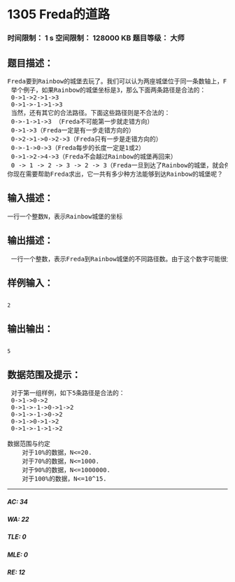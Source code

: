 # 1305 Freda的道路   
### 时间限制： 1 s     空间限制： 128000 KB     题目等级： 大师  
## 题目描述：  

<pre>
Freda要到Rainbow的城堡去玩了。我们可以认为两座城堡位于同一条数轴上，Freda的城堡坐标是0，Rainbow的城堡坐标是N。正常情况 下，Freda会朝着同一个方向（即Rainbow的城堡相对于Freda的城堡的方向）走若干步之后来到Rainbow的城堡，而且步长都为1或2。可 是，今天Freda在途中遇见了来自上海的小猫Resodo，惊奇之下，居然有一步走反了方向！不过，Freda并没有神智不清，它只有一步走反了方向， 而且这一步的步长也是1或2. 同时，Freda并不会路过Rainbow的城堡而不停下来。当然，Freda是在途中遇到Resodo的，所以它不会在 自己家门口就走错方向。  
 举个例子，如果Rainbow的城堡坐标是3，那么下面两条路径是合法的：  
 0->1->2->1->3  
 0->1->-1->1->3  
 当然，还有其它的合法路径。下面这些路径则是不合法的：  
 0->-1->1->3 （Freda不可能第一步就走错方向）  
 0->1->3（Freda一定是有一步走错方向的）  
 0->2->1->0->2->3（Freda只有一步是走错方向的）  
 0->-1->0->3（Freda每步的长度一定是1或2）  
 0->1->2->4->3（Freda不会越过Rainbow的城堡再回来）  
 0 -> 1 -> 2 -> 3 -> 2 -> 3（Freda一旦到达了Rainbow的城堡，就会停下来）  
你现在需要帮助Freda求出，它一共有多少种方法能够到达Rainbow的城堡呢？
</pre>
  
  
## 输入描述：  

<pre>
一行一个整数N，表示Rainbow城堡的坐标
</pre>
  
  
## 输出描述：  

<pre>
 一行一个整数，表示Freda到Rainbow城堡的不同路径数。由于这个数字可能很大，你只需要输出它mod 1000000007的结果。
</pre>
  
  
## 样例输入：  

<pre><code>
2
</code></pre>
  
  
## 输出输出：  

<pre><code>
5
</code></pre>
  
  
## 数据范围及提示：  

<pre>
 对于第一组样例，如下5条路径是合法的：  
 0->1->0->2  
 0->1->-1->0->1->2  
 0->1->-1->0->2  
 0->1->0->1->2  
 0->1->-1->1->2
 
数据范围与约定  
    对于10%的数据，N<=20.  
    对于70%的数据，N<=1000.  
    对于90%的数据，N<=1000000.  
    对于100%的数据，N<=10^15.
</pre>
  
  
***  

##### AC: 34  
##### WA: 22  
##### TLE: 0  
##### MLE: 0  
##### RE: 12  
